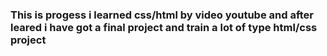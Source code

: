### This is progess i learned css/html by video youtube and after leared i have got a final project and train a lot of type html/css project
